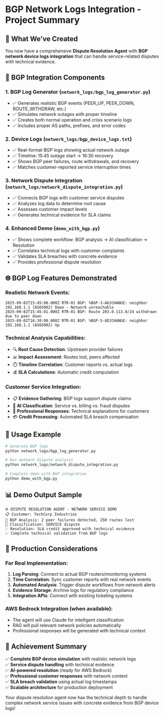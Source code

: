 # BGP Network Logs Integration - Project Summary

## 🎯 What We've Created

You now have a comprehensive **Dispute Resolution Agent** with **BGP network device logs integration** that can handle service-related disputes with technical evidence.

## 📁 BGP Integration Components

### 1. **BGP Log Generator** (`network_logs/bgp_log_generator.py`)
- ✅ Generates realistic BGP events (PEER_UP, PEER_DOWN, ROUTE_WITHDRAW, etc.)
- ✅ Simulates network outages with proper timeline
- ✅ Creates both normal operation and crisis scenario logs
- ✅ Includes proper AS paths, prefixes, and error codes

### 2. **Device Logs** (`network_logs/bgp_device_logs.txt`)
- ✅ Real-format BGP logs showing actual network outage
- ✅ Timeline: 15:45 outage start → 16:30 recovery
- ✅ Shows BGP peer failures, route withdrawals, and recovery
- ✅ Matches customer-reported service interruption times

### 3. **Network Dispute Integration** (`network_logs/network_dispute_integration.py`)
- ✅ Connects BGP logs with customer service disputes
- ✅ Analyzes log data to determine root cause
- ✅ Assesses customer impact levels
- ✅ Generates technical evidence for SLA claims

### 4. **Enhanced Demo** (`demo_with_bgp.py`)
- ✅ Shows complete workflow: BGP analysis → AI classification → Resolution
- ✅ Correlates technical logs with customer complaints
- ✅ Validates SLA breaches with concrete evidence
- ✅ Provides professional dispute resolution

## 🌐 BGP Log Features Demonstrated

### **Realistic Network Events:**
```
2025-09-02T15:45:00.000Z RTR-01 BGP: %BGP-3-ADJCHANGE: neighbor 192.168.1.1 (AS65002) Down - Network unreachable
2025-09-02T15:45:01.000Z RTR-01 BGP: Route 203.0.113.0/24 withdrawn due to peer down
2025-09-02T16:30:00.000Z RTR-01 BGP: %BGP-5-ADJCHANGE: neighbor 192.168.1.1 (AS65002) Up
```

### **Technical Analysis Capabilities:**
- 🔍 **Root Cause Detection**: Upstream provider failures
- 📊 **Impact Assessment**: Routes lost, peers affected
- ⏱️ **Timeline Correlation**: Customer reports vs. actual logs
- 💰 **SLA Calculations**: Automatic credit computation

### **Customer Service Integration:**
- 📋 **Evidence Gathering**: BGP logs support dispute claims
- 🤖 **AI Classification**: Service vs. billing vs. fraud disputes
- 📝 **Professional Responses**: Technical explanations for customers
- 💳 **Credit Processing**: Automated SLA breach compensation

## 🚀 Usage Example

```bash
# Generate BGP logs
python network_logs/bgp_log_generator.py

# Run network dispute analysis
python network_logs/network_dispute_integration.py

# Complete demo with BGP integration
python demo_with_bgp.py
```

## 📊 Demo Output Sample
```
🌐 DISPUTE RESOLUTION AGENT - NETWORK SERVICE DEMO
📋 Customer: TechCorp Industries
📡 BGP Analysis: 2 peer failures detected, 250 routes lost
🤖 Classification: SERVICE dispute
💡 Resolution: SLA credit approved with technical evidence
✅ Complete technical validation from BGP logs
```

## 🔧 Production Considerations

### **For Real Implementation:**
1. **Log Parsing**: Connect to actual BGP routers/monitoring systems
2. **Time Correlation**: Sync customer reports with real network events
3. **Automated Analysis**: Trigger dispute workflows from network alerts
4. **Evidence Storage**: Archive logs for regulatory compliance
5. **Integration APIs**: Connect with existing ticketing systems

### **AWS Bedrock Integration** (when available):
- The agent will use Claude for intelligent classification
- RAG will pull relevant network policies automatically
- Professional responses will be generated with technical context

## 🎉 Achievement Summary

✅ **Complete BGP device simulation** with realistic network logs  
✅ **Service dispute handling** with technical evidence  
✅ **AI-powered resolution** (ready for AWS Bedrock)  
✅ **Professional customer responses** with network context  
✅ **SLA breach validation** using actual log timestamps  
✅ **Scalable architecture** for production deployment  

Your dispute resolution agent now has the technical depth to handle complex network service issues with concrete evidence from BGP device logs!
